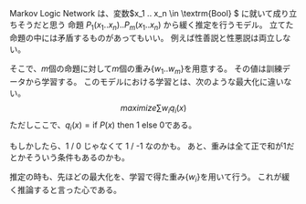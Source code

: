 Markov Logic Network は、変数$x_1 .. x_n \in \textrm{Bool} $ に就いて成り立ちそうだと思う
命題 $P_1(x_1 .. x_n) .. P_m(x_1 .. x_n)$ から緩く推定を行うモデル。
立てた命題の中には矛盾するものがあってもいい。
例えば性善説と性悪説は両立しない。

そこで、$m$個の命題に対して$m$個の重み$\{w_1 .. w_m\}$を用意する。
その値は訓練データから学習する。
このモデルにおける学習とは、次のような最大化に違いない。
$$ maximize \sum w_i q_i(x) $$
ただしここで、$q_i(x) = \textrm{if} ~ P(x) ~ \textrm{then} ~ 1 ~ \textrm{else} ~ 0$である。

もしかしたら、1 / 0 じゃなくて 1 / -1 なのかも。
あと、重みは全て正で和が1だとかそういう条件もあるのかも。

推定の時も、先ほどの最大化を、学習で得た重み$\{w_i\}$を用いて行う。
これが緩く推論すると言った心である。
